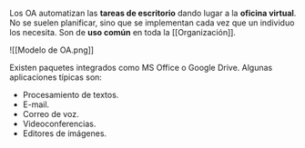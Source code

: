 Los OA automatizan las **tareas de escritorio** dando lugar a la **oficina virtual**. No se suelen planificar, sino que se implementan cada vez que un individuo los necesita. Son de **uso común** en toda la [[Organización]].

![[Modelo de OA.png]]

Existen paquetes integrados como MS Office o Google Drive. Algunas aplicaciones típicas son:

- Procesamiento de textos.
- E-mail.
- Correo de voz.
- Videoconferencias.
- Editores de imágenes.
